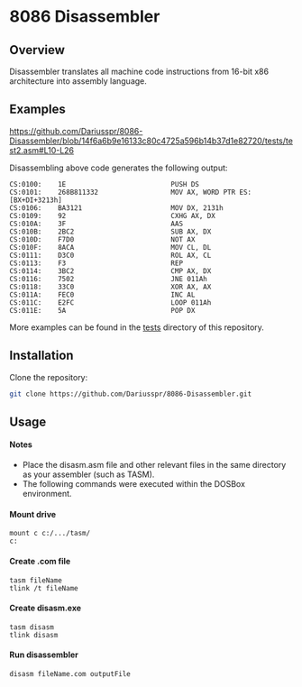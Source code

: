 # 8086 Disassembler

## Overview

Disassembler translates all machine code instructions from 16-bit x86 architecture into assembly language.

## Examples
https://github.com/Dariusspr/8086-Disassembler/blob/14f6a6b9e16133c80c4725a596b14b37d1e82720/tests/test2.asm#L10-L26

Disassembling above code generates the following output:
```x86asm
CS:0100:    1E                          PUSH DS
CS:0101:    268B811332                  MOV AX, WORD PTR ES:[BX+DI+3213h]
CS:0106:    BA3121                      MOV DX, 2131h
CS:0109:    92                          CXHG AX, DX
CS:010A:    3F                          AAS
CS:010B:    2BC2                        SUB AX, DX
CS:010D:    F7D0                        NOT AX
CS:010F:    8ACA                        MOV CL, DL
CS:0111:    D3C0                        ROL AX, CL
CS:0113:    F3                          REP
CS:0114:    3BC2                        CMP AX, DX
CS:0116:    7502                        JNE 011Ah
CS:0118:    33C0                        XOR AX, AX
CS:011A:    FEC0                        INC AL
CS:011C:    E2FC                        LOOP 011Ah
CS:011E:    5A                          POP DX
```
More examples can be found in the [tests](https://github.com/Dariusspr/8086-Disassembler/tree/main/tests/) directory of this repository.

## Installation
Clone the repository:

```bash
git clone https://github.com/Dariusspr/8086-Disassembler.git
```

## Usage

#### Notes
- Place the disasm.asm file and other relevant files in the same directory as your assembler (such as TASM).
- The following commands were executed within the DOSBox environment.

#### Mount drive
```
mount c c:/.../tasm/
c:
```

#### Create .com file
```
tasm fileName
tlink /t fileName
```

#### Create disasm.exe
```
tasm disasm
tlink disasm
```

#### Run disassembler
```
disasm fileName.com outputFile
```
